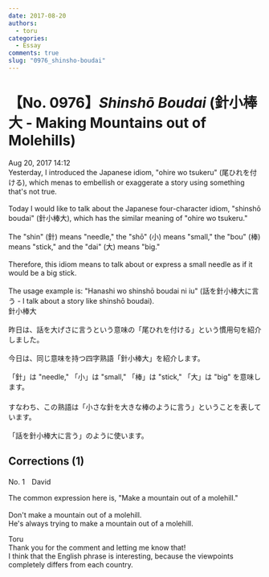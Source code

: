 ```yaml
---
date: 2017-08-20
authors:
  - toru
categories:
  - Essay
comments: true
slug: "0976_shinsho-boudai"
---
```


# 【No. 0976】<strong><em>Shinshō Boudai</strong></em> (針小棒大 - Making Mountains out of Molehills)
<div class="date">Aug 20, 2017 14:12</div>
<div id="post"><div id="body_show_ori">
Yesterday, I introduced the Japanese idiom, "ohire wo tsukeru" (尾ひれを付ける), which menas to embellish or exaggerate a story using something that's not true.<br/><br/>Today I would like to talk about the Japanese four-character idiom, "shinshō boudai" (針小棒大), which has the similar meaning of "ohire wo tsukeru."<br/><br/>The "shin" (針) means "needle," the "shō" (小) means "small," the "bou" (棒) means "stick," and the "dai" (大) means "big."<br/><br/>Therefore, this idiom means to talk about or express a small needle as if it would be a big stick.<br/><br/>The usage example is: "Hanashi wo shinshō boudai ni iu" (話を針小棒大に言う - I talk about a story like shinshō boudai).
</div></div>

<!-- more -->

<div id="post_ja"><div id="body_show_mo">
針小棒大<br/><br/>昨日は、話を大げさに言うという意味の「尾ひれを付ける」という慣用句を紹介しました。<br/><br/>今日は、同じ意味を持つ四字熟語「針小棒大」を紹介します。<br/><br/>「針」は "needle," 「小」は "small," 「棒」は "stick," 「大」は "big" を意味します。<br/>　<br/>すなわち、この熟語は「小さな針を大きな棒のように言う」ということを表しています。<br/><br/>「話を針小棒大に言う」のように使います。
</div></div>

## Corrections (1)
<div id="block"><div class="first_name"> No. 1　<span class="just_name">David</span></div><div id="block2">
<p class="comment_small">
 The common expression here is, "Make a mountain out of a molehill."
 <br/>
 <br/>
 Don't make a mountain out of a molehill.
 <br/>
 He's always trying to make a mountain out of a molehill.
</p>

</div><div class="name"><span class="just_name">Toru</span><br>
Thank you for the comment and letting me know that!<br/>I think that the English phrase is interesting, because the viewpoints completely differs from each country.
</div>
</div>
